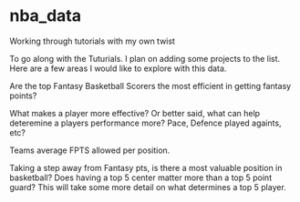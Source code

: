 # nba_data
Working through tutorials with my own twist


To go along with the Tuturials. I plan on adding some projects to the list. Here are a few areas I would like to explore with this data. 

Are the top Fantasy Basketball Scorers the most efficient in getting fantasy points? 

What makes a player more effective? Or better said, what can help deteremine a players performance more? Pace, Defence played againts, etc? 

Teams average FPTS allowed per position. 

Taking a step away from Fantasy pts, is there a most valuable position in basketball? Does having a top 5 center matter more than a top 5 point guard? 
This will take some more detail on what determines a top 5 player.

